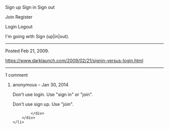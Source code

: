 Sign up
Sign in
Sign out

Join
Register

Login
Logout

I'm going with Sign (up|in|out).

---

Posted Feb 21, 2009.

https://www.darklaunch.com/2009/02/21/signin-versus-login.html

---

1 comment

<ol>
    <li>
        <div>
            anonymous &ndash; Jan 30, 2014
            <div>

Don't use login.
Use "sign in" or "join".

Don't use sign up.
Use "join".

            </div>
        </div>
    </li>
</ol>
